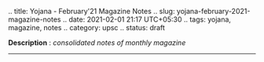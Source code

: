 .. title: Yojana - February'21 Magazine Notes
.. slug: yojana-february-2021-magazine-notes
.. date: 2021-02-01 21:17 UTC+05:30
.. tags: yojana, magazine, notes
.. category: upsc
.. status: draft

**Description** : *consolidated notes of monthly magazine*

***
<!-- TEASER_END -->